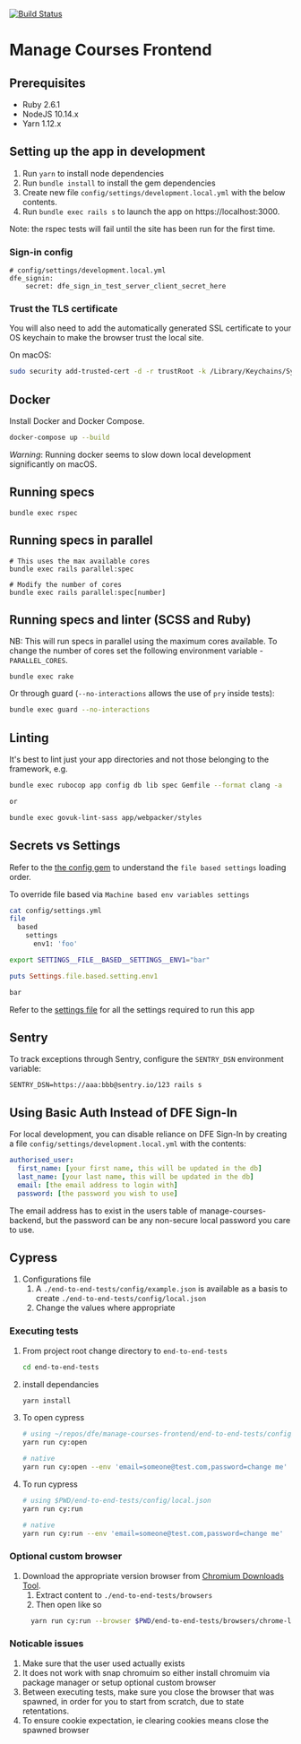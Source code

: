 [![Build Status](https://dfe-ssp.visualstudio.com/Become-A-Teacher/_apis/build/status/Find/manage-courses-frontend?branchName=master)](https://dfe-ssp.visualstudio.com/Become-A-Teacher/_build/latest?definitionId=29&branchName=master)

# Manage Courses Frontend

## Prerequisites

- Ruby 2.6.1
- NodeJS 10.14.x
- Yarn 1.12.x

## Setting up the app in development

1. Run `yarn` to install node dependencies
2. Run `bundle install` to install the gem dependencies
3. Create new file `config/settings/development.local.yml` with the below contents.
4. Run `bundle exec rails s` to launch the app on https://localhost:3000.

Note: the rspec tests will fail until the site has been run for the first time.

### Sign-in config

```
# config/settings/development.local.yml
dfe_signin:
    secret: dfe_sign_in_test_server_client_secret_here
```

### Trust the TLS certificate

You will also need to add the automatically generated SSL certificate to your OS keychain to make the browser trust the local site.

On macOS:

```bash
sudo security add-trusted-cert -d -r trustRoot -k /Library/Keychains/System.keychain config/localhost/https/localhost.crt
```

## Docker

Install Docker and Docker Compose.

```bash
docker-compose up --build
```

_Warning_: Running docker seems to slow down local development significantly on macOS.


## Running specs

```
bundle exec rspec
```

## Running specs in parallel

```
# This uses the max available cores
bundle exec rails parallel:spec

# Modify the number of cores
bundle exec rails parallel:spec[number]
```

## Running specs and linter (SCSS and Ruby)

NB: This will run specs in parallel using the maximum cores available. To change
the number of cores set the following environment variable -
`PARALLEL_CORES`.

```
bundle exec rake
```

Or through guard (`--no-interactions` allows the use of `pry` inside tests):

```bash
bundle exec guard --no-interactions
```

## Linting

It's best to lint just your app directories and not those belonging to the framework, e.g.

```bash
bundle exec rubocop app config db lib spec Gemfile --format clang -a

or

bundle exec govuk-lint-sass app/webpacker/styles
```

## Secrets vs Settings

Refer to the [the config gem](https://github.com/railsconfig/config#accessing-the-settings-object) to understand the `file based settings` loading order.

To override file based via `Machine based env variables settings`

```bash
cat config/settings.yml
file
  based
    settings
      env1: 'foo'
```

```bash
export SETTINGS__FILE__BASED__SETTINGS__ENV1="bar"
```

```ruby
puts Settings.file.based.setting.env1

bar
```

Refer to the [settings file](config/settings.yml) for all the settings required to run this app

## Sentry

To track exceptions through Sentry, configure the `SENTRY_DSN` environment variable:

```
SENTRY_DSN=https://aaa:bbb@sentry.io/123 rails s
```


## Using Basic Auth Instead of DFE Sign-In

For local development, you can disable reliance on DFE Sign-In by creating a
file `config/settings/development.local.yml` with the contents:

```yaml
authorised_user:
  first_name: [your first name, this will be updated in the db]
  last_name: [your last name, this will be updated in the db]
  email: [the email address to login with]
  password: [the password you wish to use]
```

The email address has to exist in the users table of manage-courses-backend, but
the password can be any non-secure local password you care to use.

## Cypress

1. Configurations file
   1. A `./end-to-end-tests/config/example.json` is available as a basis to create `./end-to-end-tests/config/local.json`
   1. Change the values where appropriate

### Executing tests

1. From project root change directory to `end-to-end-tests`
    ``` bash
    cd end-to-end-tests
    ```
2. install dependancies
    ``` bash
    yarn install
    ```

3. To open cypress
    ``` bash
    # using ~/repos/dfe/manage-courses-frontend/end-to-end-tests/config/local.json
    yarn run cy:open
    ```

    ``` bash
    # native
    yarn run cy:open --env 'email=someone@test.com,password=change me'
    ```

4. To run cypress
    ``` bash
    # using $PWD/end-to-end-tests/config/local.json
    yarn run cy:run
    ```

    ``` bash
    # native
    yarn run cy:run --env 'email=someone@test.com,password=change me'
    ```

### Optional custom browser
1. Download the appropriate version browser from [Chromium Downloads Tool](https://chromium.cypress.io/).
    1. Extract content to `./end-to-end-tests/browsers`
    2. Then open like so
      ``` bash
        yarn run cy:run --browser $PWD/end-to-end-tests/browsers/chrome-linux/chrome
      ```

### Noticable issues
1. Make sure that the user used actually exists
2. It does not work with snap chromuim so either install chromuim via package manager or setup optional custom browser
3. Between executing tests, make sure you close the browser that was spawned, in order for you to start from scratch, due to state retentations.
4. To ensure cookie expectation, ie clearing cookies means close the spawned browser
